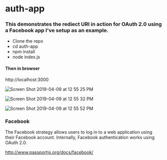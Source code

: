 # auth-app

### This demonstrates the rediect URI in action for OAuth 2.0 using a Facebook app I've setup as an example.

* Clone the repo
* cd auth-app
* npm install
* node index.js

#### Then in browser
http://localhost:3000

![Screen Shot 2019-04-09 at 12 55 25 PM](https://user-images.githubusercontent.com/5167968/55819507-eb58ca80-5ac6-11e9-8389-c22d34862e6e.png)

![Screen Shot 2019-04-09 at 12 55 32 PM](https://user-images.githubusercontent.com/5167968/55819515-ef84e800-5ac6-11e9-83c1-59db48260278.png)

![Screen Shot 2019-04-09 at 12 55 52 PM](https://user-images.githubusercontent.com/5167968/55819522-f27fd880-5ac6-11e9-88ec-56f0bd27a2e7.png)


### Facebook

The Facebook strategy allows users to log in to a web application using their Facebook account. 
Internally, Facebook authentication works using OAuth 2.0.

http://www.passportjs.org/docs/facebook/
